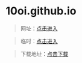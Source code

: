 # 10oi.github.io

> 网址：<a href="https://10oi.github.io/" target="_blank">点击进入</a>

> 临时：<a href="https://10oi.github.io/temp.html" target="_blank">点击进入</a>

> 下载地址：<a href="https://github.com/10oi/10oi.github.io/archive/master.zip" target="_blank">点击下载</a>
